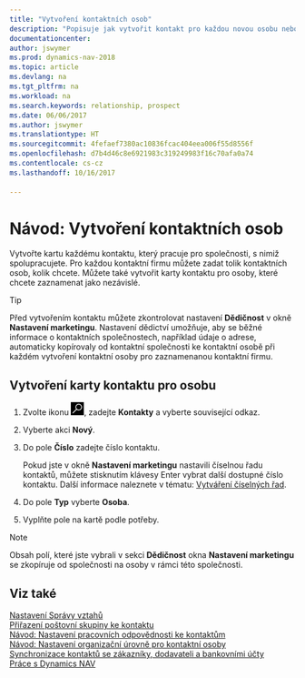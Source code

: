 ```yaml
---
title: "Vytvoření kontaktních osob"
description: "Popisuje jak vytvořit kontakt pro každou novou osobu nebo potenciální osobu, s níž spolupracujete nebo s níž máte vztah."
documentationcenter: 
author: jswymer
ms.prod: dynamics-nav-2018
ms.topic: article
ms.devlang: na
ms.tgt_pltfrm: na
ms.workload: na
ms.search.keywords: relationship, prospect
ms.date: 06/06/2017
ms.author: jswymer
ms.translationtype: HT
ms.sourcegitcommit: 4fefaef7380ac10836fcac404eea006f55d8556f
ms.openlocfilehash: d7b4d46c8e6921983c319249983f16c70afa0a74
ms.contentlocale: cs-cz
ms.lasthandoff: 10/16/2017

---
```

# <a name="how-to-create-contact-persons"></a>Návod: Vytvoření kontaktních osob
Vytvořte kartu každému kontaktu, který pracuje pro společnosti, s nimiž spolupracujete. Pro každou kontaktní firmu můžete zadat tolik kontaktních osob, kolik chcete. Můžete také vytvořit karty kontaktu pro osoby, které chcete zaznamenat jako nezávislé.

> [!TIP]  
>   Před vytvořením kontaktu můžete zkontrolovat nastavení **Dědičnost** v okně **Nastavení marketingu**. Nastavení dědictví umožňuje, aby se běžné informace o kontaktních společnostech, například údaje o adrese, automaticky kopírovaly od kontaktní společnosti ke kontaktní osobě při každém vytvoření kontaktní osoby pro zaznamenanou kontaktní firmu.

## <a name="to-create-a-contact-card-for-a-person"></a>Vytvoření karty kontaktu pro osobu
1. Zvolte ikonu ![Vyhledat stránku nebo sestavu](media/ui-search/search_small.png "Ikona Vyhledat stránku nebo sestavu"), zadejte **Kontakty** a vyberte související odkaz.
2. Vyberte akci **Nový**.
3. Do pole **Číslo** zadejte číslo kontaktu.

    Pokud jste v okně **Nastavení marketingu** nastavili číselnou řadu kontaktů, můžete stisknutím klávesy Enter vybrat další dostupné číslo kontaktu. Další informace naleznete v tématu: [Vytváření číselných řad](ui-create-number-series.md).
4. Do pole **Typ** vyberte **Osoba**.
5. Vyplňte pole na kartě podle potřeby.

> [!NOTE]  
>   Obsah polí, které jste vybrali v sekci **Dědičnost** okna **Nastavení marketingu** se zkopíruje od společnosti na osoby v rámci této společnosti.

## <a name="see-also"></a>Viz také
[Nastavení Správy vztahů](marketing-setup-marketing.md)  
[Přiřazení poštovní skupiny ke kontaktu](marketing-mailing-groups.md#AssignMailGroupContact)  
[Návod: Nastavení pracovních odpovědnosti ke kontaktům](marketing-job-responsibilities.md)  
[Návod: Nastavení organizační úrovně pro kontaktní osoby](marketing-organizational-levels.md)  
[Synchronizace kontaktů se zákazníky, dodavateli a bankovními účty](marketing-synchronize-contacts-customers-vendors-bank-accounts.md)  
[Práce s Dynamics NAV](ui-work-product.md)  


